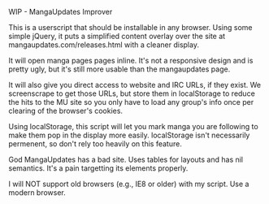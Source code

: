 WIP - MangaUpdates Improver

This is a userscript that should be installable in any browser.  Using some simple jQuery, it puts a simplified content overlay over the site at mangaupdates.com/releases.html with a cleaner display.

It will open manga pages pages inline.  It's not a responsive design and is pretty ugly, but it's still more usable than the mangaupdates page.

It will also give you direct access to website and IRC URLs, if they exist.  We screenscrape to get those URLs, but store them in localStorage to reduce the hits to the MU site so you only have to load any group's info once per clearing of the browser's cookies.

Using localStorage, this script will let you mark manga you are following to make them pop in the display more easily.  localStorage isn't necessarily permenent, so don't rely too heavily on this feature.

God MangaUpdates has a bad site.  Uses tables for layouts and has nil semantics.  It's a pain targetting its elements properly.

I will NOT support old browsers (e.g., IE8 or older) with my script.  Use a modern browser.
